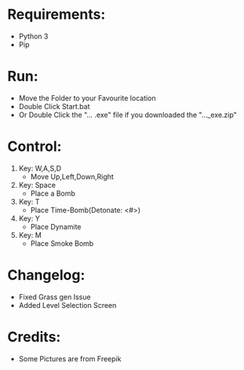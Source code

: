 # Requirements:
- Python 3
- Pip

# Run:
- Move the Folder to your Favourite location
- Double Click Start.bat
- Or Double Click the "... .exe" file if you downloaded the "..._exe.zip"

# Control:
1. Key: W,A,S,D
    - Move Up,Left,Down,Right
2. Key: Space
    - Place a Bomb
3. Key: T
    - Place Time-Bomb(Detonate: <#>)
4. Key: Y
    - Place Dynamite
5. Key: M
    - Place Smoke Bomb

# Changelog:
- Fixed Grass gen Issue
- Added Level Selection Screen

# Credits:
- Some Pictures are from Freepik



